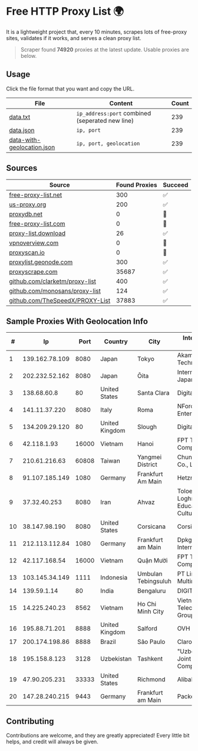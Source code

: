 
# Free HTTP Proxy List 🌍

It is a lightweight project that, every 10 minutes, scrapes lots of free-proxy sites, validates if it works, and serves a clean proxy list.


> Scraper found **74920** proxies at the latest update. Usable proxies are below.

## Usage

Click the file format that you want and copy the URL.


|File|Content|Count|
|----|-------|-----|
|[data.txt](https://raw.githubusercontent.com/themiralay/Proxy-List-World/master/data.txt)|`ip_address:port` combined (seperated new line)|239|
|[data.json](https://raw.githubusercontent.com/themiralay/Proxy-List-World/master/data.json)|`ip, port`|239|
|[data-with-geolocation.json](https://raw.githubusercontent.com/themiralay/Proxy-List-World/master/data-with-geolocation.json)|`ip, port, geolocation`|239|

## Sources

|Source|Found Proxies|Succeed|
|------|-------------|-------|
|[free-proxy-list.net](https://free-proxy-list.net)|300|✅|
|[us-proxy.org](https://www.us-proxy.org)|200|✅|
|[proxydb.net](http://proxydb.net)|0|🚫|
|[free-proxy-list.com](https://free-proxy-list.com/?page=&port=&type%5B%5D=http&type%5B%5D=https&up_time=0&search=Search)|0|🚫|
|[proxy-list.download](https://www.proxy-list.download/HTTP)|26|✅|
|[vpnoverview.com](https://vpnoverview.com/privacy/anonymous-browsing/free-proxy-servers)|0|🚫|
|[proxyscan.io](https://www.proxyscan.io)|0|🚫|
|[proxylist.geonode.com](https://proxylist.geonode.com/api/proxy-list?limit=300&page=1&sort_by=lastChecked&sort_type=desc&protocols=http,https)|300|✅|
|[proxyscrape.com](https://api.proxyscrape.com/v2/?request=displayproxies&protocol=http&timeout=10000&country=all&ssl=all&anonymity=all)|35687|✅|
|[github.com/clarketm/proxy-list](https://raw.githubusercontent.com/clarketm/proxy-list/master/proxy-list-raw.txt)|400|✅|
|[github.com/monosans/proxy-list](https://raw.githubusercontent.com/monosans/proxy-list/main/proxies/http.txt)|124|✅|
|[github.com/TheSpeedX/PROXY-List](https://raw.githubusercontent.com/TheSpeedX/PROXY-List/master/http.txt)|37883|✅|


## Sample Proxies With Geolocation Info

|#|Ip|Port|Country|City|Internet Service Provider|
|-|--|----|-------|----|-------------------------|
|1|139.162.78.109|8080|Japan|Tokyo|Akamai Technologies, Inc.|
|2|202.232.52.162|8080|Japan|Ōita|Internet Initiative Japan Inc.|
|3|138.68.60.8|80|United States|Santa Clara|DigitalOcean, LLC|
|4|141.11.37.220|8080|Italy|Roma|NForce Entertainment B.V.|
|5|134.209.29.120|80|United Kingdom|Slough|DigitalOcean, LLC|
|6|42.118.1.93|16000|Vietnam|Hanoi|FPT Telecom Company|
|7|210.61.216.63|60808|Taiwan|Yangmei District|Chunghwa Telecom Co., Ltd.|
|8|91.107.185.149|1080|Germany|Frankfurt Am Main|Hetzner Online AG|
|9|37.32.40.253|8080|Iran|Ahvaz|Toloe Rayaneh Loghman Educational and Cultural Co.|
|10|38.147.98.190|8080|United States|Corsicana|Corsicana ISD|
|11|212.113.112.84|1080|Germany|Frankfurt am Main|DpkgSoft International Limited|
|12|42.117.168.54|16000|Vietnam|Quận Mười|FPT Telecom Company|
|13|103.145.34.149|1111|Indonesia|Umbulan Tebingsuluh|PT Lintas Data Multimedia|
|14|139.59.1.14|80|India|Bengaluru|DIGITALOCEAN|
|15|14.225.240.23|8562|Vietnam|Ho Chi Minh City|Vietnam Posts and Telecommunications Group|
|16|195.88.71.201|8888|United Kingdom|Salford|OVH SAS|
|17|200.174.198.86|8888|Brazil|São Paulo|Claro S.A|
|18|195.158.8.123|3128|Uzbekistan|Tashkent|"Uzbektelekom" Joint Stock Company|
|19|47.90.205.231|33333|United States|Richmond|Alibaba.com LLC|
|20|147.28.240.215|9443|Germany|Frankfurt am Main|Packet Host, Inc.|



## Contributing

Contributions are welcome, and they are greatly appreciated! Every
little bit helps, and credit will always be given.

